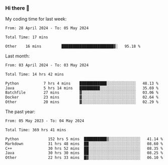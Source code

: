 ### Hi there 👋

My coding time for last week:

<!--START_SECTION:week-->

```txt
From: 28 April 2024 - To: 05 May 2024

Total Time: 17 mins

Other    16 mins         ███████████████████████▓░   95.18 %
```

<!--END_SECTION:week-->

Last month:

<!--START_SECTION:month-->

```txt
From: 03 April 2024 - To: 03 May 2024

Total Time: 14 hrs 42 mins

Python           7 hrs 4 mins    ████████████░░░░░░░░░░░░░   48.13 %
Java             5 hrs 14 mins   █████████░░░░░░░░░░░░░░░░   35.69 %
Batchfile        27 mins         ▓░░░░░░░░░░░░░░░░░░░░░░░░   03.06 %
Docker           23 mins         ▓░░░░░░░░░░░░░░░░░░░░░░░░   02.64 %
Other            20 mins         ▓░░░░░░░░░░░░░░░░░░░░░░░░   02.29 %
```

<!--END_SECTION:month-->

The past year:

<!--START_SECTION:year-->

```txt
From: 05 May 2023 - To: 04 May 2024

Total Time: 369 hrs 41 mins

Python             152 hrs 5 mins  ██████████▒░░░░░░░░░░░░░░   41.14 %
Markdown           31 hrs 48 mins  ██░░░░░░░░░░░░░░░░░░░░░░░   08.60 %
C++                30 hrs 52 mins  ██░░░░░░░░░░░░░░░░░░░░░░░   08.35 %
Java               30 hrs 30 mins  ██░░░░░░░░░░░░░░░░░░░░░░░   08.25 %
Other              22 hrs 33 mins  █▓░░░░░░░░░░░░░░░░░░░░░░░   06.10 %
```

<!--END_SECTION:year-->

